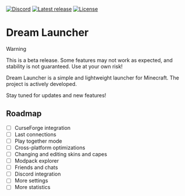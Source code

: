 [![Discord](https://img.shields.io/discord/1389303074807353444?label=Discord&logo=discord&style=flat)](https://discord.gg/ydttK689Wg)
[![Latest release](https://img.shields.io/github/release/FrogdreamStudios/launcher.svg)](https://github.com/FrogdreamStudios/launcher/releases/latest)
[![License](https://img.shields.io/github/license/FrogdreamStudios/launcher)](https://github.com/FrogdreamStudios/launcher/blob/master/LICENSE)

# Dream Launcher
> [!Warning] 
> This is a beta release. Some features may not work as expected, and stability is not guaranteed. Use at your own risk!

Dream Launcher is a simple and lightweight launcher for Minecraft. The project is actively developed.

Stay tuned for updates and new features!

## Roadmap
- [ ] CurseForge integration
- [ ] Last connections
- [ ] Play together mode
- [ ] Cross-platform optimizations
- [ ] Changing and editing skins and capes
- [ ] Modpack explorer
- [ ] Friends and chats
- [ ] Discord integration
- [ ] More settings
- [ ] More statistics
